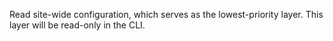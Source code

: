 Read site-wide configuration, which serves as the lowest-priority layer.
This layer will be read-only in the CLI.

